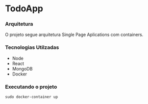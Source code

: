 # TodoApp

### Arquitetura

O projeto segue arquitetura Single Page Aplications com containers.

### Tecnologias Utilzadas

- Node 
- React
- MongoDB
- Docker

### Executando o projeto

```
sudo docker-container up

```